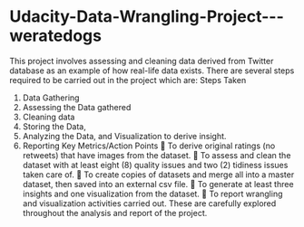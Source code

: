 # Udacity-Data-Wrangling-Project---weratedogs
This project involves assessing and cleaning data derived from Twitter database as an example of how real-life data exists.
There are several steps required to be carried out in the project which are:
Steps Taken
1. Data Gathering
2. Assessing the Data gathered
3. Cleaning data
4. Storing the Data,
5. Analyzing the Data, and Visualization to derive insight.
6. Reporting
Key Metrics/Action Points
 To derive original ratings (no retweets) that have images from the dataset.
 To assess and clean the dataset with at least eight (8) quality issues and two (2) tidiness issues taken care of.
 To create copies of datasets and merge all into a master dataset, then saved into an external csv file.
 To generate at least three insights and one visualization from the dataset.
 To report wrangling and visualization activities carried out.
These are carefully explored throughout the analysis and report of the project.
